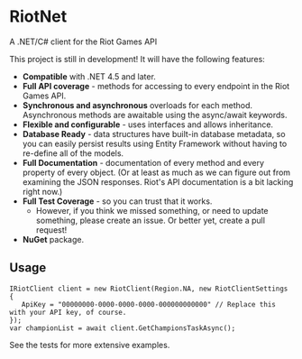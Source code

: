 # RiotNet

A .NET/C# client for the Riot Games API

This project is still in development! It will have the following features:
- **Compatible** with .NET 4.5 and later.
- **Full API coverage** - methods for accessing to every endpoint in the Riot Games API.
- **Synchronous and asynchronous** overloads for each method. Asynchronous methods are awaitable using the async/await keywords.
- **Flexible and configurable** - uses interfaces and allows inheritance.
- **Database Ready** - data structures have built-in database metadata, so you can easily persist results using Entity Framework without having to re-define all of the models.
- **Full Documentation** - documentation of every method and every property of every object. (Or at least as much as we can figure out from examining the JSON responses. Riot's API documentation is a bit lacking right now.)
- **Full Test Coverage** - so you can trust that it works.
  - However, if you think we missed something, or need to update something, please create an issue. Or better yet, create a pull request!
- **NuGet** package.

## Usage

```
IRiotClient client = new RiotClient(Region.NA, new RiotClientSettings
{
   ApiKey = "00000000-0000-0000-0000-000000000000" // Replace this with your API key, of course.
});
var championList = await client.GetChampionsTaskAsync();
```

See the tests for more extensive examples.